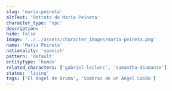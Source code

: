 ```yaml
---
slug: 'maria-peineta'
altText: 'Retrato de Maria Peineta'
character_type: 'npc'
description: ''
hide: false
image: '../../assets/character_images/maria-peineta.png'
name: 'Maria Peineta'
nationality: 'spanish'
pattern: 'default'
entityType: 'human'
related_characters: ['gabriel-leclerc', 'samantha-diamante']
status: 'living'
tags: ['El Ángel de Bruma', 'Sombras de un Ángel Caído']
---
```

